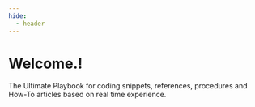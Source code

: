 ```yaml
---
hide:
  - header
---
```


# Welcome.!

The Ultimate Playbook for coding snippets, references, procedures and How-To articles based on real time experience.

